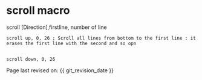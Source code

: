 # scroll macro

scroll [Direction],firstline, number of line


``` ca65
scroll up, 0, 26 ; Scroll all lines from bottom to the first line : it erases the first line with the second and so opn


scroll down, 0, 26
```


Page last revised on: {{ git_revision_date }}
